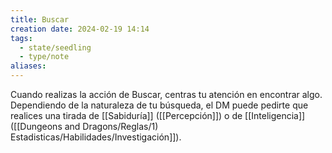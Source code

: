 ```yaml
---
title: Buscar
creation date: 2024-02-19 14:14
tags:
  - state/seedling
  - type/note
aliases:
---
```

Cuando realizas la acción de Buscar, centras tu atención en encontrar algo. 
Dependiendo de la naturaleza de tu búsqueda, el DM puede pedirte que realices una tirada de [[Sabiduría]] ([[Percepción]]) o de [[Inteligencia]] ([[Dungeons and Dragons/Reglas/1) Estadisticas/Habilidades/Investigación]]).  
